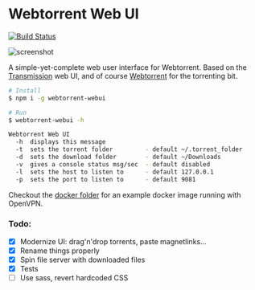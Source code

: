 Webtorrent Web UI
=============

[![Build Status](https://travis-ci.org/pldubouilh/webtorrent-webui.svg?branch=master)](https://travis-ci.org/pldubouilh/webtorrent-webui)

![screenshot](https://i.imgur.com/ZyW6Sp4.png)

A simple-yet-complete web user interface for Webtorrent. Based on the [Transmission](https://transmissionbt.com/) web UI, and of course [Webtorrent](https://webtorrent.io) for the torrenting bit.

```sh
# Install
$ npm i -g webtorrent-webui

# Run
$ webtorrent-webui -h

Webtorrent Web UI
  -h  displays this message
  -t  sets the torrent folder         - default ~/.torrent_folder
  -d  sets the download folder        - default ~/Downloads
  -v  gives a console status msg/sec  - default disabled
  -l  sets the host to listen to      - default 127.0.0.1
  -p  sets the port to listen to      - default 9081
```

Checkout the [docker folder](https://github.com/pldubouilh/webtorrent-webui/tree/master/docker) for an example docker image running with OpenVPN.

### Todo:
  - [x] Modernize UI: drag'n'drop torrents, paste magnetlinks...
  - [x] Rename things properly
  - [x] Spin file server with downloaded files
  - [x] Tests
  - [ ] Use sass, revert hardcoded CSS
